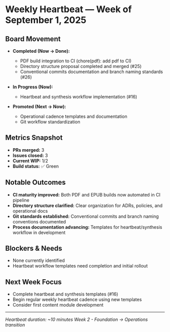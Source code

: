 # Weekly Heartbeat — Week of September 1, 2025

## Board Movement

- **Completed (Now → Done):**
  - PDF build integration to CI (chore(pdf): add pdf to CI)
  - Directory structure proposal completed and merged (#25)
  - Conventional commits documentation and branch naming standards (#26)

- **In Progress (Now):**
  - Heartbeat and synthesis workflow implementation (#16)

- **Promoted (Next → Now):**
  - Operational cadence templates and documentation
  - Git workflow standardization

## Metrics Snapshot

- **PRs merged:** 3
- **Issues closed:** 3
- **Current WIP:** 1/2
- **Build status:** ✅ Green

## Notable Outcomes

- **CI maturity improved:** Both PDF and EPUB builds now automated in CI pipeline
- **Directory structure clarified:** Clear organization for ADRs, policies, and operational docs
- **Git standards established:** Conventional commits and branch naming conventions documented
- **Process documentation advancing:** Templates for heartbeat/synthesis workflow in development

## Blockers & Needs

- None currently identified
- Heartbeat workflow templates need completion and initial rollout

## Next Week Focus

- Complete heartbeat and synthesis templates (#16)
- Begin regular weekly heartbeat cadence using new templates
- Consider first content module development

---
*Heartbeat duration: ~10 minutes*
*Week 2 - Foundation → Operations transition*
